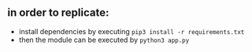 ## in order to replicate:

- install dependencies by executing `pip3 install -r requirements.txt`
- then the module can be executed by `python3 app.py`